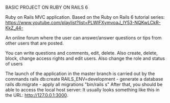 BASIC PROJECT ON RUBY ON RAILS 6

Ruby on Rails MVC application.
Based on the Ruby on Rails 6 tutorial series:
https://www.youtube.com/playlist?list=PLWlFXymvoaJ_IY53-NQKwLCkR-KkZ_44-

An online forum where the user can answer/answer questions or tips from other users that are posted.

You can write questions and comments, edit, delete. Also create, delete, block, change access rights and edit users. Also change the role and status of users

The launch of the application in the master branch is carried out by the commands
rails db:create RAILS_ENV=development - generate a database
rails db:migrate - apply all migrations
"bin/rails s"
After that, you should be able to access the local host server:
It usually looks something like this in the URL: http://127.0.0.1:3000.
